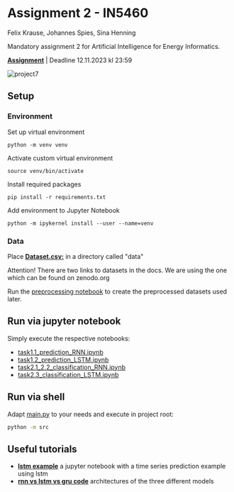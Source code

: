 # Assignment 2 - IN5460

Felix Krause, Johannes Spies, Sina Henning

Mandatory assignment 2 for Artificial Intelligence for Energy Informatics.

[**Assignment**](https://drive.google.com/file/d/17nJ7HWbZPYZQXsJxbWggvyT49YTZW_M-/view) | Deadline 12.11.2023 kl 23:59

![project7](https://github.com/f-krause/uio-AIEI-project-2/assets/93521294/854c632f-28c7-4c5f-8679-34694c5ff4ed)


## Setup
### Environment
Set up virtual environment
```shell	
python -m venv venv
```

Activate custom virtual environment 
```shell
source venv/bin/activate
```

Install required packages
```shell
pip install -r requirements.txt
```

Add environment to Jupyter Notebook
```shell
python -m ipykernel install --user --name=venv
```

### Data
Place **[Dataset.csv:](https://zenodo.org/records/6778401)** in a directory called "data"

Attention! There are two links to datasets in the docs. We are using the one which can be found on zenodo.org

Run the [preprocessing notebook](task0_preprocessing.ipynb) to create the preprocessed datasets used later.


## Run via jupyter notebook
Simply execute the respective notebooks:
* [task1.1_prediction_RNN.ipynb](task1.1_prediction_RNN.ipynb)
* [task1.2_prediction_LSTM.ipynb](task1.2_prediction_LSTM.ipynb)
* [task2.1_2.2_classification_RNN.ipynb](task2.1_2.2_classification_RNN.ipynb)
* [task2.3_classification_LSTM.ipynb](task2.3_classification_LSTM.ipynb)

## Run via shell
Adapt [main.py](src/main.py) to your needs and execute in project root:
```bash
python -m src
```

## Useful tutorials
* **[lstm example](https://colab.research.google.com/github/dlmacedo/starter-academic/blob/master/content/courses/deeplearning/notebooks/pytorch/Time_Series_Prediction_with_LSTM_Using_PyTorch.ipynb#scrollTo=CKEzO1jzKydL)** a jupyter notebook with a time series prediction example using lstm
* **[rnn vs lstm vs gru code](https://www.tertiaryinfotech.com/comparison-of-lstm-gru-and-rnn-on-time-series-forecasting-with-pytorch/)** architectures of the three different models
